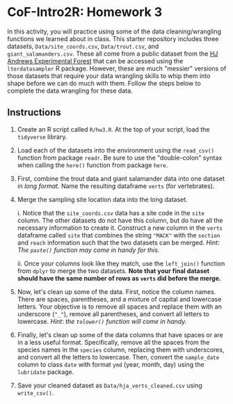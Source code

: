 # CoF-Intro2R: Homework 3

In this activity, you will practice using some of the data cleaning/wrangling functions we learned about in class. This starter repository includes three datasets, `Data/site_coords.csv`, `Data/trout.csv`, and `giant_salamanders.csv`. These all come from a public dataset from the [HJ Andrews Experimental Forest](https://andrewsforest.oregonstate.edu/) that can be accessed using the `lterdatasampler` R package. However, these are much "messier" versions of those datasets that require your data wrangling skills to whip them into shape before we can do much with them. Follow the steps below to complete the data wrangling for these data.

## Instructions

1. Create an R script called `R/hw3.R`. At the top of your script, load the `tidyverse` library.

2. Load each of the datasets into the environment using the `read_csv()` function from package `readr`. Be sure to use the "double-colon" syntax when calling the `here()` function from package `here`.

3. First, combine the trout data and giant salamander data into one dataset in *long format*. Name the resulting dataframe `verts` (for vertebrates).

4. Merge the sampling site location data into the long dataset.

    i. Notice that the `site_coords.csv` data has a site code in the `site` column. The other datasets do not have this column, but do have all the necessary information to create it. Construct a new column in the `verts` dataframe called `site` that combines the string `"MACK"` with the `section` and `reach` information such that the two datasets can be merged. *Hint: The `paste()` function may come in handy for this.*

    ii. Once your columns look like they match, use the `left_join()` function from `dplyr` to merge the two datasets. **Note that your final dataset should have the same number of rows as `verts` did before the merge.**
    
5. Now, let's clean up some of the data. First, notice the column names. There are spaces, parentheses, and a mixture of capital and lowercase letters. Your objective is to remove all spaces and replace them with an underscore (`"_"`), remove all parentheses, and convert all letters to lowercase. *Hint: the `tolower()` function will come in handy.*

6. Finally, let's clean up some of the data columns that have spaces or are in a less useful format. Specifically, remove all the spaces from the species names in the `species` column, replacing them with underscores, and convert all the letters to lowercase. Then, convert the `sample_date` column to class `date` with format `ymd` (year, month, day) using the `lubridate` package.

7. Save your cleaned dataset as `Data/hja_verts_cleaned.csv` using `write_csv()`. 




